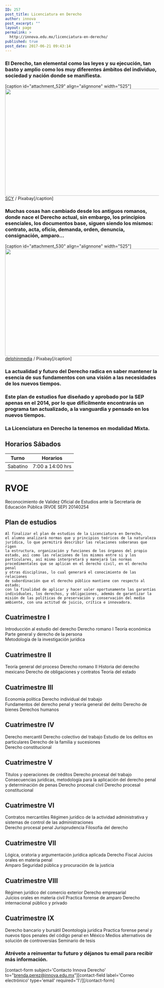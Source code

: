 ```yaml
---
ID: 257
post_title: Licenciatura en Derecho
author: innova
post_excerpt: ""
layout: page
permalink: >
  http://innova.edu.mx/licenciatura-en-derecho/
published: true
post_date: 2017-06-21 09:43:14
---
```

### El Derecho, tan elemental como las leyes y su ejecución, tan basto y amplio como los muy diferentes ámbitos del individuo, sociedad y nación donde se manifiesta.

[caption id="attachment_529" align="alignnone" width="525"]<a href="http://innova.edu.mx/wp-content/uploads/2017/08/agreement_1503868211.jpg"><img src="http://innova.edu.mx/wp-content/uploads/2017/08/agreement_1503868211-1024x680.jpg" alt="" width="525" height="349" class="size-large wp-image-529" /></a> <a href="https://pixabay.com/users/SCY/">SCY</a> / Pixabay[/caption]

### Muchas cosas han cambiado desde los antiguos romanos, donde nace el Derecho actual, sin embargo, los principios esenciales, los documentos base, siguen siendo los mismos: contrato, acta, oficio, demanda, orden, denuncia, consignación, amparo…

[caption id="attachment_530" align="alignnone" width="525"]<a href="http://innova.edu.mx/wp-content/uploads/2017/08/contract_1503868292.jpg"><img src="http://innova.edu.mx/wp-content/uploads/2017/08/contract_1503868292-1024x682.jpg" alt="" width="525" height="350" class="size-large wp-image-530" /></a> <a href="https://pixabay.com/users/delphinmedia/">delphinmedia</a> / Pixabay[/caption]

### La actualidad y futuro del Derecho radica en saber mantener la esencia de sus fundamentos con una visión a las necesidades de los nuevos tiempos.

### Este plan de estudios fue diseñado y aprobado por la SEP apenas en el 2014, por lo que difícilmente encontrarás un programa tan actualizado, a la vanguardia y pensado en los nuevos tiempos.

### La Licenciatura en Derecho la tenemos en modalidad **Mixta**.

## Horarios Sábados

Turno | Horarios
---|---
Sabatino | 7:00 a 14:00 hrs

# RVOE

Reconocimiento de Validez Oficial de Estudios ante la Secretaría de Educación Pública (RVOE SEP) 20140254

## Plan de estudios

<code>Al finalizar el plan de estudios de la Licenciatura en Derecho, el alumno analizará normas que y principios teóricos de la naturaleza jurídica, lo que permitirá describir las relaciones soberanas que rigen la estructura, organización y funciones de los órganos del propio estado, así como las relaciones de los mismos entre si y los particulares, así mismo interpretará y manejará las normas procedimentales que se aplican en el derecho civil,  en el derecho penal y otras disciplinas, lo cual generará el conocimiento de las relaciones de subordinación  que el derecho público mantiene con respecto al estado; con la finalidad de aplicar  y hacer valer oportunamente las garantías individuales, los derechos, y obligaciones, además de garantizar la misión de las políticas de preservación y conservación del medio ambiente, con una actitud de juicio, crítica e innovadora.</code>

## Cuatrimestre I

Introducción al estudio del derecho 
Derecho romano I
Teoría económica 
Parte general y derecho de la persona  
Metodología de la investigación jurídica 

## Cuatrimestre II

Teoría general del proceso 
Derecho romano II
Historia del derecho mexicano 
Derecho de obligaciones y contratos 
Teoría del estado 

## Cuatrimestre III 

Economía política 
Derecho individual del trabajo	
Fundamentos del derecho penal y teoría general del delito 
Derecho de bienes 
Derechos humanos  

## Cuatrimestre IV

Derecho mercantil
Derecho colectivo del trabajo 
Estudio de los delitos en particulares
Derecho de la familia y sucesiones  
Derecho constitucional 

## Cuatrimestre V

Títulos y operaciones de créditos
Derecho procesal del trabajo 
Consecuencias jurídicas, metodología para la aplicación del derecho penal y determinación de penas 
Derecho procesal civil
Derecho procesal constitucional  

## Cuatrimestre VI 

Contratos mercantiles
Régimen jurídico de la actividad administrativa y sistemas de control de las administraciones  
Derecho procesal penal 
Jurisprudencia 
Filosofía del derecho 

## Cuatrimestre VII 

Lógica, oratoria y argumentación jurídica aplicada 
Derecho Fiscal
Juicios orales en materia penal			
Amparo
Seguridad pública y procuración de la justicia 

## Cuatrimestre VIII

Régimen jurídico del comercio exterior 
Derecho empresarial  
Juicios orales en materia civil 
Practica forense de amparo
Derecho internacional público y privado 

## Cuatrimestre IX

Derecho bancario y bursátil
Deontología jurídica 
Practica forense penal y nuevos tipos penales del código penal en México
Medios alternativos de solución de controversias 
Seminario de tesis 

### <strong>Atrévete a reinventar tu futuro</strong> y déjanos tu email para recibir más información.
[contact-form subject='Contacto Innova Derecho' to="brenda.perez@innova.edu.mx"][contact-field label='Correo electrónico' type='email' required='1'/][/contact-form]
